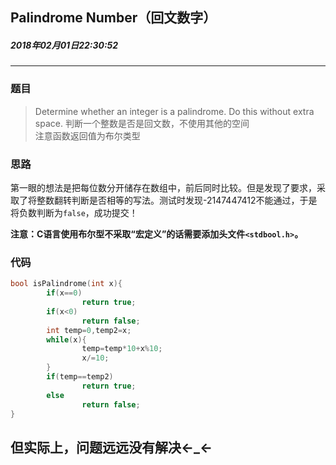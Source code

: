 ## Palindrome Number（回文数字）
##### 2018年02月01日22:30:52
****
### 题目
>Determine whether an integer is a palindrome. Do this without extra space.	判断一个整数是否是回文数，不使用其他的空间  
注意函数返回值为布尔类型

### 思路
第一眼的想法是把每位数分开储存在数组中，前后同时比较。但是发现了要求，采取了将整数翻转判断是否相等的写法。测试时发现-2147447412不能通过，于是将负数判断为``false``，成功提交！ 

**注意：C语言使用布尔型不采取“宏定义”的话需要添加头文件``<stdbool.h>``。**
### 代码
```c
bool isPalindrome(int x){
        if(x==0)
                return true;
        if(x<0)
                return false;
        int temp=0,temp2=x;
        while(x){
                temp=temp*10+x%10;
                x/=10;
        }
        if(temp==temp2)
                return true;
        else
                return false;
}
```
## 但实际上，问题远远没有解决←_←
